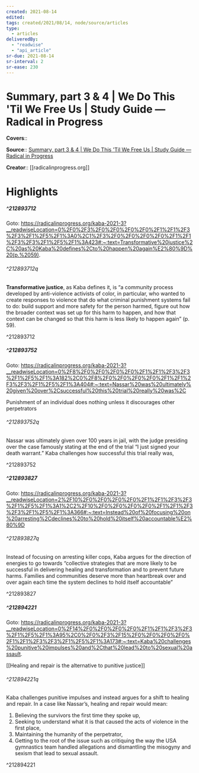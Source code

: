 ```yaml
---
created: 2021-08-14
edited:
tags: created/2021/08/14, node/source/articles
type: 
  - articles
deliveredBy: 
  - "readwise"
  - "api_article"
sr-due: 2021-08-14
sr-interval: 2
sr-ease: 230
---
```

# Summary, part 3 & 4 | We Do This 'Til We Free Us | Study Guide — Radical in Progress

**Covers**:: 

**Source**:: [Summary, part 3 & 4 | We Do This 'Til We Free Us | Study Guide — Radical in Progress](https://radicalinprogress.org/kaba-2021-3)

**Creator**:: [[radicalinprogress.org]]

# Highlights
##### ^212893712


Goto: https://radicalinprogress.org/kaba-2021-3?__readwiseLocation=0%2F0%2F3%2F0%2F0%2F0%2F0%2F1%2F1%2F3%2F3%2F1%2F5%2F1%3A0%2C1%2F3%2F0%2F0%2F0%2F0%2F1%2F1%2F3%2F3%2F1%2F5%2F1%3A423#:~:text=Transformative%20justice%2C%20as%20Kaba%20defines%2Cto%20happen%20again%E2%80%9D%20(p.%2059).  

###### ^212893712q

**Transformative justice**, as Kaba defines it, is “a community process developed by anti-violence activists of color, in particular, who wanted to create responses to violence that do what criminal punishment systems fail to do: build support and more safety for the person harmed, figure out how the broader context was set up for this harm to happen, and how that context can be changed so that this harm is less likely to happen again” (p. 59). 

^212893712

##### ^212893752


Goto: https://radicalinprogress.org/kaba-2021-3?__readwiseLocation=0%2F8%2F0%2F0%2F0%2F0%2F1%2F1%2F3%2F3%2F1%2F5%2F1%3A182%2C0%2F8%2F0%2F0%2F0%2F0%2F1%2F1%2F3%2F3%2F1%2F5%2F1%3A404#:~:text=Nassar%20was%20ultimately%20given%20over%2Csuccessful%20this%20trial%20really%20was%2C  

Punishment of an individual does nothing unless it discourages other perpetrators  

###### ^212893752q

Nassar was ultimately given over 100 years in jail, with the judge presiding over the case famously stating at the end of the trial “I just signed your death warrant.” Kaba challenges how successful this trial really was, 

^212893752

##### ^212893827


Goto: https://radicalinprogress.org/kaba-2021-3?__readwiseLocation=2%2F10%2F0%2F0%2F0%2F0%2F1%2F1%2F3%2F3%2F1%2F5%2F1%3A1%2C2%2F10%2F0%2F0%2F0%2F0%2F1%2F1%2F3%2F3%2F1%2F5%2F1%3A366#:~:text=Instead%20of%20focusing%20on%20arresting%2Cdeclines%20to%20hold%20itself%20accountable%E2%80%9D  

###### ^212893827q

Instead of focusing on arresting killer cops, Kaba argues for the direction of energies to go towards “collective strategies that are more likely to be successful in delivering healing and transformation and to prevent future harms. Families and communities deserve more than heartbreak over and over again each time the system declines to hold itself accountable” 

^212893827

##### ^212894221


Goto: https://radicalinprogress.org/kaba-2021-3?__readwiseLocation=0%2F14%2F0%2F0%2F0%2F0%2F1%2F1%2F3%2F3%2F1%2F5%2F1%3A95%2C0%2F0%2F3%2F15%2F0%2F0%2F0%2F0%2F1%2F1%2F3%2F3%2F1%2F5%2F1%3A173#:~:text=Kaba%20challenges%20punitive%20impulses%20and%2Cthat%20lead%20to%20sexual%20assault.  

[[Healing and repair is the alternative to punitive justice]]  

###### ^212894221q

Kaba challenges punitive impulses and instead argues for a shift to healing and repair. In a case like Nassar’s, healing and repair would mean:
1. Believing the survivors the first time they spoke up,
2. Seeking to understand what it is that caused the acts of violence in the first place,
3. Maintaining the humanity of the perpetrator,
4. Getting to the root of the issue such as critiquing the way the USA gymnastics team handled allegations and dismantling the misogyny and sexism that lead to sexual assault. 

^212894221

